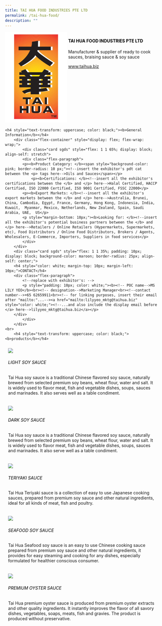 ```yaml
---
title: TAI HUA FOOD INDUSTRIES PTE LTD
permalink: /tai-hua-food/
description: ""
---
```

<div class="flex-paragraph">
		<!--hi there! this is a comment and will provide you with instructional guides-->
		<!--insert booth number here!-->
		<p style="text-transform: uppercase"></p></div>
			<div class="flex-container" style="display: flex; flex-wrap: wrap;">
				<!--insert DOWNLOAD link of company logo between the " marks!-->
			<div class="card sgds" style="flex: 1 1 40%; display: block;"><img src="/images/taihua.png"></div>
	<div class="card-sgds" style="flex: 1 1 58%; display: block; margin-left: 3px">
		<h4 style="text-transform: uppercase; color: black;"><!--insert the exhibitor's name between the <b> tags here--><b>TAI HUA FOOD INDUSTRIES PTE LTD</b></h4><!--insert the exhibitor's description between the <p> tags here-->
		<p>Manufacturer &amp; supplier of ready to cook sauces, braising sauce &amp; soy sauce</p>
		<!--insert the exhibitor's website link, making sure there is "https:// www." present please. make sure the entire https link goes in between the " marks-->
		<p><a href="https://www.taihua.biz" target="_blank"><!--insert the www website link here (no need for https)-->www.taihua.biz</a></p>
	</div>
</div>



	<h4 style="text-transform: uppercase; color: black;"><b>General Information</b></h4>
		<div class="flex-container" style="display: flex; flex-wrap: wrap;">
			<div class="card sgds" style="flex: 1 1 65%; display: block; align-self: stretch">
			<div class="flex-paragraph">
			<p><b>Product Category: </b><span style="background-color: pink; border-radius: 10 px;"><!--insert the exhibitor's pdt cat between the <p> tags here-->Oils and Sauces</span></p> 
				<p><b>Certifications: </b><!--insert all the exhibitor's certifications between the </b> and </p> here-->Halal Certified, HACCP Certified, ISO 22000 Certified, ISO 9001 Certified, FSSC 22000</p>
			<p><b>Export Markets: </b><!--insert all the exhibitor's export markets between the </b> and </p> here-->Australia, Brunei, China, Cambodia, Egypt, France, Germany, Hong Kong, Indonesia, India, Kuwait,  Myanmar, Mexico, Netherlands, New Zealand, Spain, Saudi Arabia, UAE,  US</p>
			<p style="margin-bottom: 10px;"><b>Looking for: </b><!--insert all the exhibitor's potential business partners between the </b> and </p> here-->Retailers / Online Retailers (Hypermarkets, Supermarkets, etc), Food Distributors / Online Food Distributors, Brokers / Agents, Wholesalers, E-Commerce, Importers, Suppliers in food services</p>
			</div>
		</div>
		<div class="card sgds" style="flex: 1 1 35%; padding: 10px; display: block; background-color: maroon; border-radius: 25px; align-self: center;">
		<h4 style="color: white; margin-top: 10px; margin-left: 10px;">CONTACT</h4>
		<div class="flex-paragraph">
			<!--replace with exhibitor's: -->
			<p style="padding: 10px; color: white;"><b><!-- POC name-->MS LILY YEO</b><br><!-- designation-->Marketing Manager<br><!--contact number-->+65 62659911<br><!-- for linking purposes, insert their email after "mailto:"...--><a href="mailto:lilyyeo_mktg@taihua.biz" style="color: white;"><!--...and also include the display email before </a> here-->lilyyeo_mktg@taihua.biz</a></p>
		</div>
			</div>
		</div>
	<br>
		<h4 style="text-transform: uppercase; color: black;"><b>products</b></h4>
<div style="display: flex; flex-wrap: wrap;">
  <div class="card sgds" style="flex: 1 1 47%; margin: 10px; display: block;"><!--insert the exhibitor's DOWNLOAD image for product between the " marks here-->
	<div class="flex-image" style="display: block;"><img src="https://drive.google.com/u/0/uc?id=1Y1BLK-Hl042-OmyI40BgLR_wD3JoVmWE&amp;export=download"></div>
	<div class="flex-paragraph">
		<h6 style="text-transform: uppercase; color: black;"><!--insert product name before </h6> and product description after <p>-->Light soy sauce</h6>
		<p>Tai Hua soy sauce is a traditional Chinese flavored soy sauce, naturally brewed from selected premium soy beans, wheat flour, water and salt.   It is widely used to flavor meat, fish and vegetable dishes, soups, sauces and marinades.  It also serves well as a table condiment.</p></div>
	</div>
		<div class="card sgds" style="flex: 1 1 47%; margin: 10px; display: block;">
		<div class="flex-image" style="display: block;"><img src="https://drive.google.com/u/0/uc?id=1jVtU42bHu6VlGyORC48rOH0gZSRkaEKy&amp;export=download"></div>
	<div class="flex-paragraph">
		<h6 style="text-transform: uppercase; color: black;">Dark soy sauce</h6>
		<p>Tai Hua soy sauce is a traditional Chinese flavored soy sauce, naturally brewed from selected premium soy beans, wheat flour, water and salt.  It is widely used to flavor meat, fish and vegetable dishes, soups, sauces and marinades.  It also serve well as a table condiment.</p></div>
	</div>
		<div class="card sgds" style="flex: 1 1 47%; margin: 10px; display: block;">
		<div class="flex-image" style="display: block;"><img src="https://drive.google.com/u/0/uc?id=1gkMwg0YuYIcSorkYYsOxRNzbMaM-3Rmm&amp;export=download"></div>
	<div class="flex-paragraph">
		<h6 style="text-transform: uppercase; color: black;">Teriyaki sauce</h6>
		<p>Tai Hua Teriyaki sauce is a collection of easy to use Japanese cooking sauces, prepared from premium soy sauce and other natural ingredients,  ideal for all kinds of meat, fish and poultry.</p></div>
		</div>
		<div class="card sgds" style="flex: 1 1 47%; margin: 10px; display: block;">
		<div class="flex-image" style="display: block;"><img src="https://drive.google.com/u/0/uc?id=1_jiqxKT4kWIgUSTV1eEdl8DN0NIyOfz-&amp;export=download"></div>
	<div class="flex-paragraph">
		<h6 style="text-transform: uppercase; color: black;">Seafood soy sauce</h6>
		<p>Tai Hua Seafood soy sauce is an easy to use Chinese cooking sauce prepared from premium soy sauce and other natural ingredients,  it provides for easy steaming and cooking for any dishes,  especially formulated for healthier conscious consumer.</p></div>
	</div>
		<div class="card sgds" style="flex: 1 1 47%; margin: 10px; display: block;">
		<div class="flex-image" style="display: block;"><img src="https://drive.google.com/u/0/uc?id=15bymeRNVAxv2MUHiNy5KC7ygA1np08ZQ&amp;export=download"></div>
	<div class="flex-paragraph">
		<h6 style="text-transform: uppercase; color: black;">Premium oyster sauce</h6>
		<p>Tai Hua premium oyster sauce is produced from premium oyster extracts and other quality ingredients.  It instantly improves the flavor of all savory dishes, vegetables, soaps, meats, fish and gravies. The product is produced without preservative. </p></div>
	</div>
	<!--don't delete these 2 tags. double check how the layout looks on the right too and lemme know if there are any problems! thank u so much for ur hardwork!-->
	</div>